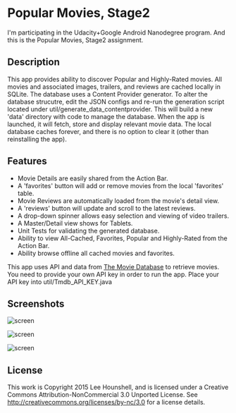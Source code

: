 Popular Movies, Stage2
======================

I'm participating in the Udacity+Google Android Nanodegree program.
And this is the Popular Movies, Stage2 assignment.


## Description

This app provides ability to discover Popular and Highly-Rated movies.
All movies and associated images, trailers, and reviews are cached
locally in SQLite.  The database uses a Content Provider generator.
To alter the database strucutre, edit the JSON configs and re-run the
generation script located under util/generate_data_contentprovider.
This will build a new 'data' directory with code to manage the database.
When the app is launched, it will fetch, store and display relevant movie data.
The local database caches forever, and there is no option to clear it
(other than reinstalling the app).


## Features

 * Movie Details are easily shared from the Action Bar.
 * A 'favorites' button will add or remove movies from the local 'favorites' table.
 * Movie Reviews are automatically loaded from the movie's detail view.
 * A 'reviews' button will update and scroll to the latest reviews.
 * A drop-down spinner allows easy selection and viewing of video trailers.
 * A Master/Detail view shows for Tablets.
 * Unit Tests for validating the generated database.
 * Ability to view All-Cached, Favorites, Popular and Highly-Rated from the Action Bar.
 * Ability browse offline all cached movies and favorites.

This app uses API and data from [The Movie Database](https://www.themoviedb.org/documentation/api) to retrieve movies.
You need to provide your own API key in order to run the app.  Place your API key into util/Tmdb_API_KEY.java


## Screenshots

![screen](../master/screens/phone-screenshot1.png)

![screen](../master/screens/phone-screenshot2.png)

![screen](../master/screens/tablet-screenshot1.png)


## License

This work is Copyright 2015 Lee Hounshell, and 
is licensed under a Creative Commons Attribution-NonCommercial 3.0 
Unported License. See http://creativecommons.org/licenses/by-nc/3.0 for
a license details.

